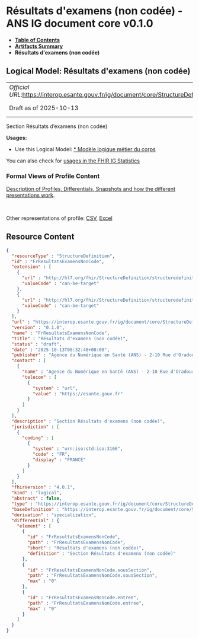 # Résultats d'examens (non codée) - ANS IG document core v0.1.0

* [**Table of Contents**](toc.md)
* [**Artifacts Summary**](artifacts.md)
* **Résultats d'examens (non codée)**

## Logical Model: Résultats d'examens (non codée) 

| | |
| :--- | :--- |
| *Official URL*:https://interop.esante.gouv.fr/ig/document/core/StructureDefinition/FrResultatsExamensNonCode | *Version*:0.1.0 |
| Draft as of 2025-10-13 | *Computable Name*:FrResultatsExamensNonCode |

 
Section Résultats d’examens (non codée) 

**Usages:**

* Use this Logical Model: [* Modèle logique métier du corps](StructureDefinition-CorpsDocument.md)

You can also check for [usages in the FHIR IG Statistics](https://packages2.fhir.org/xig/ans.document.fr.core|current/StructureDefinition/FrResultatsExamensNonCode)

### Formal Views of Profile Content

 [Description of Profiles, Differentials, Snapshots and how the different presentations work](http://build.fhir.org/ig/FHIR/ig-guidance/readingIgs.html#structure-definitions). 

 

Other representations of profile: [CSV](StructureDefinition-FrResultatsExamensNonCode.csv), [Excel](StructureDefinition-FrResultatsExamensNonCode.xlsx) 



## Resource Content

```json
{
  "resourceType" : "StructureDefinition",
  "id" : "FrResultatsExamensNonCode",
  "extension" : [
    {
      "url" : "http://hl7.org/fhir/StructureDefinition/structuredefinition-type-characteristics",
      "valueCode" : "can-be-target"
    },
    {
      "url" : "http://hl7.org/fhir/StructureDefinition/structuredefinition-type-characteristics",
      "valueCode" : "can-be-target"
    }
  ],
  "url" : "https://interop.esante.gouv.fr/ig/document/core/StructureDefinition/FrResultatsExamensNonCode",
  "version" : "0.1.0",
  "name" : "FrResultatsExamensNonCode",
  "title" : "Résultats d'examens (non codée)",
  "status" : "draft",
  "date" : "2025-10-13T08:32:48+00:00",
  "publisher" : "Agence du Numérique en Santé (ANS) - 2-10 Rue d'Oradour-sur-Glane, 75015 Paris",
  "contact" : [
    {
      "name" : "Agence du Numérique en Santé (ANS) - 2-10 Rue d'Oradour-sur-Glane, 75015 Paris",
      "telecom" : [
        {
          "system" : "url",
          "value" : "https://esante.gouv.fr"
        }
      ]
    }
  ],
  "description" : "Section Résultats d'examens (non codée)",
  "jurisdiction" : [
    {
      "coding" : [
        {
          "system" : "urn:iso:std:iso:3166",
          "code" : "FR",
          "display" : "FRANCE"
        }
      ]
    }
  ],
  "fhirVersion" : "4.0.1",
  "kind" : "logical",
  "abstract" : false,
  "type" : "https://interop.esante.gouv.fr/ig/document/core/StructureDefinition/FrResultatsExamensNonCode",
  "baseDefinition" : "https://interop.esante.gouv.fr/ig/document/core/StructureDefinition/Section",
  "derivation" : "specialization",
  "differential" : {
    "element" : [
      {
        "id" : "FrResultatsExamensNonCode",
        "path" : "FrResultatsExamensNonCode",
        "short" : "Résultats d'examens (non codée)",
        "definition" : "Section Résultats d'examens (non codée)"
      },
      {
        "id" : "FrResultatsExamensNonCode.sousSection",
        "path" : "FrResultatsExamensNonCode.sousSection",
        "max" : "0"
      },
      {
        "id" : "FrResultatsExamensNonCode.entree",
        "path" : "FrResultatsExamensNonCode.entree",
        "max" : "0"
      }
    ]
  }
}

```

